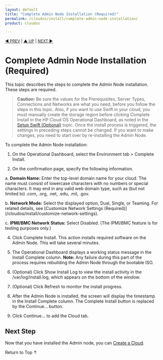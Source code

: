 ```yaml
---
layout: default
title: "Complete Admin Node Installation (Required)"
permalink: /cloudos/install/complete-admin-node-installation/
product: cloudos

---
```


<a name="_top"> </a>

<script> 
 
function PageRefresh { 
onLoad="window.refresh" 
} 
 
PageRefresh();

</script>


<p style="font-size: small;"> <a href="/cloudos/install/setup-swift/">&#9664; PREV</a> | <a href="/cloudos/install/">&#9650; UP</a> | <a href="/cloudos/install/create-cloud/">NEXT &#9654;</a> </p>

# Complete Admin Node Installation (Required)

This topic describes the steps to complete the Admin Node installation. These steps are required. 

> **Caution:** Be sure the values for the Prerequisites, Server Types, Connections and Networks are what you need, before you follow the steps in this topic. Also, if you want to use Swift in your cloud, you must 
manually create the storage region before clicking Complete Install in the HP Cloud OS Operational Dashboard, as noted in the [Setup Swift (Optional)](/cloudos/install/setup-swift/) topic. Once the install process is triggered, the settings in preceding steps cannot be changed. 
If you want to make changes, you need to start over by re-installing the Admin Node.  

To complete the Admin Node installation:

1. On the Operational Dashboard, select the Environment tab > Complete Install.

3. On the confirmation page, specify the following information.

 a. **Domain Name:** Enter the top-level domain name for your cloud. The name must consist of lowercase characters with no numbers or special characters. It may end in any valid web domain type, such as (but not limited to) 
.com, .org, .net, .edu, .mil, .gov.

 b. **Network Mode:** Select the displayed option, Dual, Single, or Teaming. For related details, see [Customize Network Settings (Required)]
 (/cloudos/install/customize-network-settings). 
 <!-- 
 The DUAL / SINGLE option is based on your network infrastructure and previously 
 selected choices. If you have separate wired networks for admin, os_sdn and public, you want DUAL. The recommended practice is to use DUAL. 
 **Note:** The Operational Dashboard displays the option based on the following rules. 
 If the os_sdn and public networks were both previously set to VLAN=True, the only displayed choice for Network mode is SINGLE. 
 If os_sdn or public were previously set to VLAN=False, the only displayed choice for Network mode is DUAL.
 --> 
 
 c. **IPMI/BMC Network Status:** Select Disabled. (The IPMI/BMC feature is for testing purposes only.)

4. Click Complete Install. This action installs required software on the Admin Node. This will take several minutes.

5. The Operational Dashboard displays a working status message in the Install Complete column. **Note:** Any failure during this part of the process requires rebuilding the Admin Node through the bootable ISO. 

6. (Optional) Click Show Install Log to view the install activity in the /var/log/install.log, which appears on the bottom of the window.

7. (Optional) Click Refresh to monitor the install progress.

8. After the Admin Node is installed, the screen will display the timestamp in the Install Complete column. The Complete Install button is replaced by the Continue... button.

9. Click Continue... to add the Cloud tab.

## Next Step

Now that you have installed the Admin node, you can [Create a Cloud](/cloudos/install/create-cloud/).

<a href="#_top" style="padding:14px 0px 14px 0px; text-decoration: none;"> Return to Top &#8593; </a>

